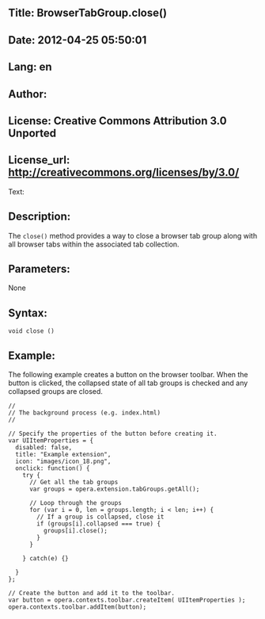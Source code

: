 Title: BrowserTabGroup.close()
----
Date: 2012-04-25 05:50:01
----
Lang: en
----
Author: 
----
License: Creative Commons Attribution 3.0 Unported
----
License_url: http://creativecommons.org/licenses/by/3.0/
----
Text:

<h2>Description:</h2>

<p>The <code>close()</code> method provides a way to close a browser tab group along with all browser tabs within the associated tab collection.</p>

<h2>Parameters:</h2>

<p>None</p>

<h2>Syntax:</h2>

<p><code>void close ()</code></p>

<h2>Example:</h2>

<p>The following example creates a button on the browser toolbar. When the button is clicked, the collapsed state of all tab groups is checked and any collapsed groups are closed.</p>

<pre><code>//
// The background process (e.g. index.html) 
//

// Specify the properties of the button before creating it.
var UIItemProperties = {
  disabled: false,
  title: &quot;Example extension&quot;,
  icon: &quot;images/icon_18.png&quot;,
  onclick: function() {
    try {
      // Get all the tab groups
      var groups = opera.extension.tabGroups.getAll();
      
      // Loop through the groups
      for (var i = 0, len = groups.length; i &lt; len; i++) {
        // If a group is collapsed, close it
        if (groups[i].collapsed === true) {
          groups[i].close();
        }
      }
      
    } catch(e) {}
    
  }
};

// Create the button and add it to the toolbar.
var button = opera.contexts.toolbar.createItem( UIItemProperties );  
opera.contexts.toolbar.addItem(button);</code></pre>


